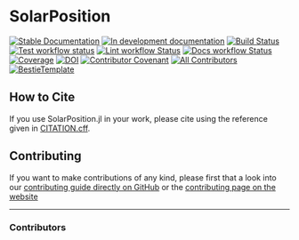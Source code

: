 # SolarPosition

[![Stable Documentation](https://img.shields.io/badge/docs-stable-blue.svg)](https://PVSMC.github.io/SolarPosition.jl/stable)
[![In development documentation](https://img.shields.io/badge/docs-dev-blue.svg)](https://PVSMC.github.io/SolarPosition.jl/dev)
[![Build Status](https://github.com/PVSMC/SolarPosition.jl/workflows/Test/badge.svg)](https://github.com/PVSMC/SolarPosition.jl/actions)
[![Test workflow status](https://github.com/PVSMC/SolarPosition.jl/actions/workflows/Test.yml/badge.svg?branch=main)](https://github.com/PVSMC/SolarPosition.jl/actions/workflows/Test.yml?query=branch%3Amain)
[![Lint workflow Status](https://github.com/PVSMC/SolarPosition.jl/actions/workflows/Lint.yml/badge.svg?branch=main)](https://github.com/PVSMC/SolarPosition.jl/actions/workflows/Lint.yml?query=branch%3Amain)
[![Docs workflow Status](https://github.com/PVSMC/SolarPosition.jl/actions/workflows/Docs.yml/badge.svg?branch=main)](https://github.com/PVSMC/SolarPosition.jl/actions/workflows/Docs.yml?query=branch%3Amain)
[![Coverage](https://codecov.io/gh/PVSMC/SolarPosition.jl/branch/main/graph/badge.svg)](https://codecov.io/gh/PVSMC/SolarPosition.jl)
[![DOI](https://zenodo.org/badge/DOI/FIXME)](https://doi.org/FIXME)
[![Contributor Covenant](https://img.shields.io/badge/Contributor%20Covenant-2.1-4baaaa.svg)](CODE_OF_CONDUCT.md)
[![All Contributors](https://img.shields.io/github/all-contributors/PVSMC/SolarPosition.jl?labelColor=5e1ec7&color=c0ffee&style=flat-square)](#contributors)
[![BestieTemplate](https://img.shields.io/endpoint?url=https://raw.githubusercontent.com/JuliaBesties/BestieTemplate.jl/main/docs/src/assets/badge.json)](https://github.com/JuliaBesties/BestieTemplate.jl)

## How to Cite

If you use SolarPosition.jl in your work, please cite using the reference given in [CITATION.cff](https://github.com/PVSMC/SolarPosition.jl/blob/main/CITATION.cff).

## Contributing

If you want to make contributions of any kind, please first that a look into our [contributing guide directly on GitHub](docs/src/90-contributing.md) or the [contributing page on the website](https://PVSMC.github.io/SolarPosition.jl/dev/90-contributing/)

---

### Contributors

<!-- ALL-CONTRIBUTORS-LIST:START - Do not remove or modify this section -->
<!-- prettier-ignore-start -->
<!-- markdownlint-disable -->

<!-- markdownlint-restore -->
<!-- prettier-ignore-end -->

<!-- ALL-CONTRIBUTORS-LIST:END -->
